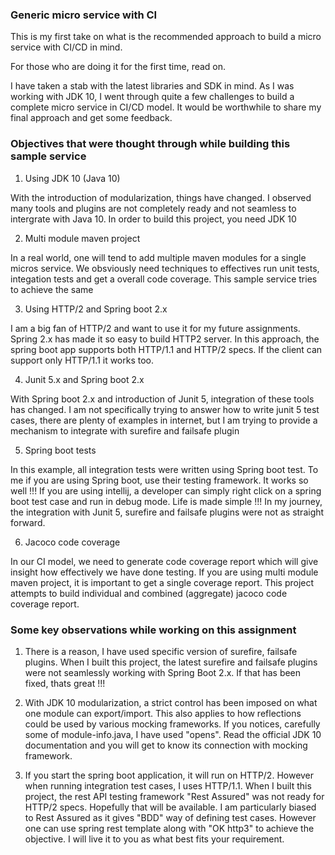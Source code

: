### Generic micro service with CI

This is my first take on what is the recommended approach to build a micro service with CI/CD in mind.

For those who are doing it for the first time, read on.

I have taken a stab with the latest libraries and SDK in mind.
As I was working with JDK 10, I went through quite a few challenges to build a complete micro service in CI/CD model.
It would be worthwhile to share my final approach and get some feedback.

### Objectives that were thought through while building this sample service

1. Using JDK 10 (Java 10)

With the introduction of modularization, things have changed. I observed many tools and plugins are not completely ready and not seamless to intergrate with Java 10.
In order to build this project, you need JDK 10

2. Multi module maven project

In a real world, one will tend to add multiple maven modules for a single micros service.
We obsviously need techniques to effectives run unit tests, integation tests and get a overall code coverage.
This sample service tries to achieve the same

3. Using HTTP/2 and Spring boot 2.x

I am a big fan of HTTP/2 and want to use it for my future assignments. Spring 2.x has made it so easy to build HTTP2 server.
In this approach, the spring boot app supports both HTTP/1.1 and HTTP/2 specs.
If the client can support only HTTP/1.1 it works too.

4. Junit 5.x and Spring boot 2.x

With Spring boot 2.x and introduction of Junit 5, integration of these tools has changed.
I am not specifically trying to answer how to write junit 5 test cases, there are plenty of examples in internet, 
but I am trying to provide a mechanism to integrate with surefire and failsafe plugin

5. Spring boot tests

In this example, all integration tests were written using Spring boot test.
To me if you are using Spring boot, use their testing framework. It works so well !!!
If you are using intellij, a developer can simply right click on a spring boot test case and run in debug mode. Life is made simple !!!
In my journey, the integration with Junit 5, surefire and failsafe plugins were not as straight forward.

6. Jacoco code coverage

In our CI model, we need to generate code coverage report which will give insight how effectively we have done testing.
If you are using multi module maven project, it is important to get a single coverage report.
This project attempts to build individual and combined (aggregate) jacoco code coverage report.

### Some key observations while working on this assignment

1. There is a reason, I have used specific version of surefire, failsafe plugins. 
When I built this project, the latest surefire and failsafe plugins were not seamlessly working with Spring Boot 2.x.
If that has been fixed, thats great !!!

2. With JDK 10 modularization, a strict control has been imposed on what one module can export/import. 
This also applies to how reflections could be used by various mocking frameworks. If you notices, carefully some of module-info.java, I have used "opens". 
Read the official JDK 10 documentation and you will get to know its connection with mocking framework. 

3. If you start the spring boot application, it will run on HTTP/2. However when running integration test cases, I uses HTTP/1.1.
When I built this project, the rest API testing framework "Rest Assured" was not ready for HTTP/2 specs. Hopefully that will be available.
I am particularly biased to Rest Assured as it gives "BDD" way of defining test cases. 
However one can use spring rest template along with "OK http3" to achieve the objective. I will live it to you as what best fits your requirement.
